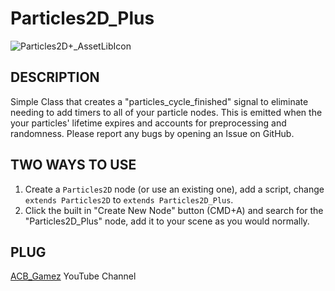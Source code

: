# Particles2D_Plus
![Particles2D+_AssetLibIcon](https://user-images.githubusercontent.com/63984796/116929864-0312c680-ac2d-11eb-80cd-0ea3d7fc74fc.png)

## DESCRIPTION
Simple Class that creates a "particles_cycle_finished" signal to eliminate needing to add timers to all of your particle nodes.  This is emitted when the your particles' lifetime expires and accounts for preprocessing and randomness.  Please report any bugs by opening an Issue on GitHub.

## TWO WAYS TO USE
1. Create a `Particles2D` node (or use an existing one), add a script, change `extends Particles2D` to `extends Particles2D_Plus`.
2. Click the built in "Create New Node" button (CMD+A) and search for the "Particles2D_Plus" node, add it to your scene as you would normally.

## PLUG
[ACB_Gamez](https://www.youtube.com/channel/UCEyzutdxmqyZuMqXPVT8ziA) YouTube Channel
